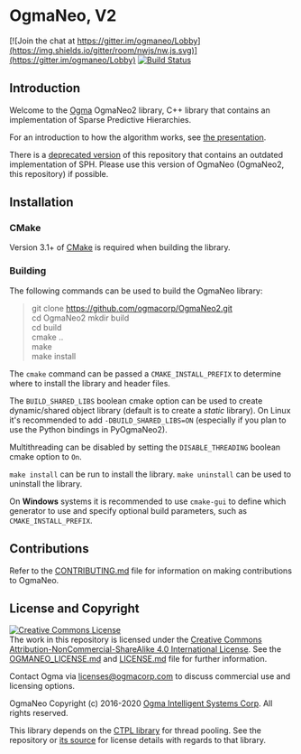 <!---
  OgmaNeo
  Copyright(c) 2016-2018 Ogma Intelligent Systems Corp. All rights reserved.

  This copy of OgmaNeo is licensed to you under the terms described
  in the OGMANEO_LICENSE.md file included in this distribution.
--->

# OgmaNeo, V2

[![Join the chat at https://gitter.im/ogmaneo/Lobby](https://img.shields.io/gitter/room/nwjs/nw.js.svg)](https://gitter.im/ogmaneo/Lobby) [![Build Status](https://travis-ci.org/ogmacorp/OgmaNeo.svg?branch=master)](https://travis-ci.org/ogmacorp/OgmaNeo)

## Introduction 

Welcome to the [Ogma](https://ogmacorp.com) OgmaNeo2 library, C++ library that contains an implementation of Sparse Predictive Hierarchies.

For an introduction to how the algorithm works, see [the presentation](./OgmaNeo_Presentation.pdf).

There is a [deprecated version](https://github.com/ogmacorp/OgmaNeo) of this repository that contains an outdated implementation of SPH. Please use this version of OgmaNeo (OgmaNeo2, this repository) if possible.

## Installation

### CMake

Version 3.1+ of [CMake](https://cmake.org/) is required when building the library.

### Building

The following commands can be used to build the OgmaNeo library:

> git clone https://github.com/ogmacorp/OgmaNeo2.git  
> cd OgmaNeo2
> mkdir build  
> cd build  
> cmake ..  
> make  
> make install

The `cmake` command can be passed a `CMAKE_INSTALL_PREFIX` to determine where to install the library and header files.  

The `BUILD_SHARED_LIBS` boolean cmake option can be used to create dynamic/shared object library (default is to create a _static_ library). On Linux it's recommended to add `-DBUILD_SHARED_LIBS=ON` (especially if you plan to use the Python bindings in PyOgmaNeo2).

Multithreading can be disabled by setting the `DISABLE_THREADING` boolean cmake option to `On`.

`make install` can be run to install the library. `make uninstall` can be used to uninstall the library.

On **Windows** systems it is recommended to use `cmake-gui` to define which generator to use and specify optional build parameters, such as `CMAKE_INSTALL_PREFIX`.

## Contributions

Refer to the [CONTRIBUTING.md](./CONTRIBUTING.md) file for information on making contributions to OgmaNeo.

## License and Copyright

<a rel="license" href="http://creativecommons.org/licenses/by-nc-sa/4.0/"><img alt="Creative Commons License" style="border-width:0" src="https://i.creativecommons.org/l/by-nc-sa/4.0/88x31.png" /></a><br />The work in this repository is licensed under the <a rel="license" href="http://creativecommons.org/licenses/by-nc-sa/4.0/">Creative Commons Attribution-NonCommercial-ShareAlike 4.0 International License</a>. See the  [OGMANEO_LICENSE.md](./OGMANEO_LICENSE.md) and [LICENSE.md](./LICENSE.md) file for further information.

Contact Ogma via licenses@ogmacorp.com to discuss commercial use and licensing options.

OgmaNeo Copyright (c) 2016-2020 [Ogma Intelligent Systems Corp](https://ogmacorp.com). All rights reserved.

This library depends on the [CTPL library](https://github.com/vit-vit/CTPL) for thread pooling.
See the repository or [its source](./source/ThreadPool.h) for license details with regards to that library.
